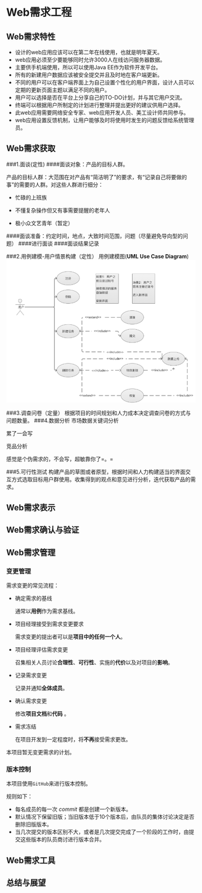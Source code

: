 # Web需求工程

## Web需求特性

- 设计的web应用应该可以在第二年在线使用，也就是明年夏天。
- web应用必须至少要能够同时允许3000人在线访问服务器数据。
- 主要供手机端使用，所以可以使用Java EE作为软件开发平台。
- 所有的新建用户数据应该被安全提交并且及时地在客户端更新。
- 不同的用户可以在客户端界面上为自己设置个性化的用户界面，设计人员可以定期的更新页面主题以满足不同的用户。
- 用户可以选择是否在平台上分享自己的TO-DO计划，并与其它用户交流。
- 终端可以根据用户所制定的计划进行整理并提出更好的建议供用户选择。
- 此web应用需要网络安全专家、web应用开发人员、美工设计师共同参与。
- web应用设置反馈机制，让用户能够及时将使用时发生的问题反馈给系统管理员。

## Web需求获取
###1.面谈(定性)
####面谈对象：产品的目标人群。

产品的目标人群：大范围在对产品有“简洁明了”的要求，有“记录自己将要做的事”的需要的人群。对这些人群进行细分：

* 忙碌的上班族

* 不懂复杂操作但又有事需要提醒的老年人

* 极小众文艺青年（暂定）

####面谈准备：约定时间，地点，大致时间范围，问题（尽量避免导向型的问题）
####进行面谈
####面谈结果记录

###2.用例建模-用户情景构建（定性）
用例建模图(**UML Use Case Diagram**)
![](https://github.com/Web-Engineering-1313011/Web-Engineering/blob/master/Task%203/%E7%94%A8%E4%BE%8B%E5%BB%BA%E6%A8%A1.png?raw=true)


###3.调查问卷（定量）
根据项目的时间规划和人力成本决定调查问卷的方式与问题数量。
###4.数据分析
市场数据关键词分析

累了一会写

竞品分析

感觉是个伪需求的，不会写，超敏靠你了=。=


###5.可行性测试
构建产品的草图或者原型，根据时间和人力构建适当的界面交互方式选取目标用户群使用。收集得到的观点和意见进行分析，迭代获取产品的需求。

## Web需求表示

## Web需求确认与验证

## Web需求管理

### 变更管理

需求变更的常见流程：

* 确定需求的基线

  通常以**用例**作为需求基线。

* 项目经理接受到需求变更要求

  需求变更的提出者可以是**项目中的任何一个人**。

* 项目经理评估需求变更

  召集相关人员讨论**合理性**、**可行性**、实施的**代价**以及对项目的**影响**。

* 记录需求变更

  记录并通知**全体成员**。

* 确认需求变更

  修改**项目文档**和**代码** 。

* 需求冻结

  在项目开发到一定程度时，将**不再**接受需求更改。

本项目暂无变更需求的计划。

### 版本控制

本项目使用`GitHub`来进行版本控制。

规则如下：

* 每名成员的每一次 *commit* 都是创建一个新版本。
* 默认情况下保留旧版；当旧版本低于10个版本后，由队员的集体讨论决定是否删除旧版版本。
* 当几次提交的版本区别不大，或者是几次提交完成了一个阶段的工作时，由提交这些版本的队员商讨进行版本合并。

## Web需求工具

## 总结与展望



